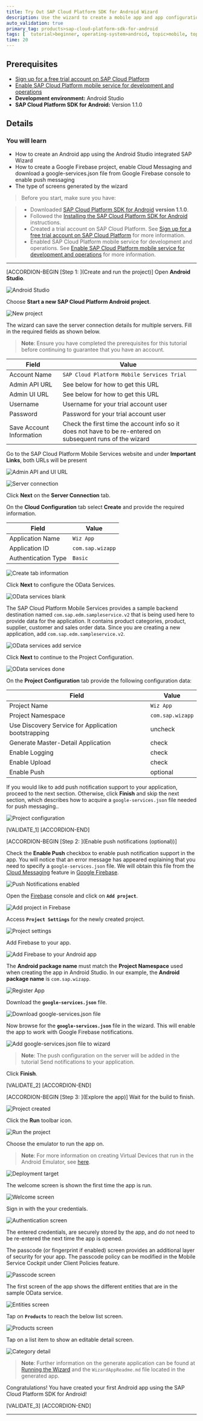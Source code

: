```yaml
---
title: Try Out SAP Cloud Platform SDK for Android Wizard
description: Use the wizard to create a mobile app and app configuration that makes use of features of the SAP Cloud Platform Mobile Services.
auto_validation: true
primary_tag: products>sap-cloud-platform-sdk-for-android
tags: [  tutorial>beginner, operating-system>android, topic>mobile, topic>odata, products>sap-cloud-platform-sdk-for-android, products>sap-cloud-platform ]
time: 20
---
```


## Prerequisites  
- [Sign up for a free trial account on SAP Cloud Platform](https://www.sap.com/developer/tutorials/hcp-create-trial-account.html)
- [Enable SAP Cloud Platform mobile service for development and operations](https://www.sap.com/developer/tutorials/fiori-ios-hcpms-setup.html)
- **Development environment:** Android Studio
- **SAP Cloud Platform SDK for Android:** Version 1.1.0

## Details
### You will learn  
- How to create an Android app using the Android Studio integrated SAP Wizard
- How to create a Google Firebase project, enable Cloud Messaging and download a google-services.json file from Google Firebase console to enable push messaging
- The type of screens generated by the wizard

> Before you start, make sure you have:

> - Downloaded <a target="_blank" href="https://www.sap.com/developer/trials-downloads/additional-downloads/sap-cloud-platform-sdk-for-android-15508.html">SAP Cloud Platform SDK for Android</a> **version 1.1.0**.
> - Followed the <a target="_blank" href="https://help.sap.com/doc/c2d571df73104f72b9f1b73e06c5609a/Latest/en-US/docs/user-guide/getting-started/installing.html">Installing the SAP Cloud Platform SDK for Android</a> instructions.
> - Created a trial account on SAP Cloud Platform. See [Sign up for a free trial account on SAP Cloud Platform](https://www.sap.com/developer/tutorials/hcp-create-trial-account.html) for more information.
> - Enabled SAP Cloud Platform mobile service for development and operations. See [Enable SAP Cloud Platform mobile service for development and operations](https://www.sap.com/developer/tutorials/fiori-ios-hcpms-setup.html) for more information.

---

[ACCORDION-BEGIN [Step 1: ](Create and run the project)]
Open **Android Studio**.

![Android Studio](android-studio.png)


Choose **Start a new SAP Cloud Platform Android project**.

![New project](new-project.png)


The wizard can save the server connection details for multiple servers. Fill in the required fields as shown below.
> **Note**: Ensure you have completed the prerequisites for this tutorial before continuing to guarantee that you have an account.

| Field | Value |
|----|----|
| Account Name | `SAP Cloud Platform Mobile Services Trial` |
| Admin API URL | See below for how to get this URL |
| Admin UI URL | See below for how to get this URL |
| Username | Username for your trial account user |
| Password | Password for your trial account user |
| Save Account Information | Check the first time the account info so it does not have to be re-entered on subsequent runs of the wizard |

Go to the SAP Cloud Platform Mobile Services website and under **Important Links**, both URLs will be present

![Admin API and UI URL](admin-url.png)

![Server connection](server-connection.png)

Click **Next** on the **Server Connection** tab.


On the **Cloud Configuration** tab select **Create** and provide the required information.

| Field | Value |
|----|----|
| Application Name | `Wiz App` |
| Application ID | `com.sap.wizapp` |
| Authentication Type | `Basic` |

![Create tab information](create-application-wizard.png)

Click **Next** to configure the OData Services.


![OData services blank](odata-services-blank.png)

The SAP Cloud Platform Mobile Services provides a sample backend destination named `com.sap.edm.sampleservice.v2` that is being used here to provide data for the application. It contains product categories, product, supplier, customer and sales order data. Since you are creating a new application, add `com.sap.edm.sampleservice.v2`.

![OData services add service](odata-services-add.png)

Click **Next** to continue to the Project Configuration.

![OData services done](odata-services.png)


On the **Project Configuration** tab provide the following configuration data:

| Field | Value |
|----|----|
| Project Name | `Wiz App` |
| Project Namespace | `com.sap.wizapp` |
| Use Discovery Service for Application bootstrapping | uncheck |
| Generate Master-Detail Application | check |
| Enable Logging | check |
| Enable Upload | check |
| Enable Push | optional |

If you would like to add push notification support to your application, proceed to the next section. Otherwise, click **Finish** and skip the next section, which describes how to acquire a `google-services.json` file needed for push messaging..

![Project configuration](project-configuration.png)

[VALIDATE_1]
[ACCORDION-END]

[ACCORDION-BEGIN [Step 2: ](Enable push notifications (optional))]

Check the **Enable Push** checkbox to enable push notification support in the app. You will notice that an error message has appeared explaining that you need to specify a `google-services.json` file. We will obtain this file from the <a target="_blank" href="https://firebase.google.com/docs/cloud-messaging/">Cloud Messaging</a> feature in <a target="_blank" href="https://firebase.google.com/">Google Firebase</a>.

![Push Notifications enabled](push-notification-checkbox-enabled.png)


Open the <a target="_blank" href="https://console.firebase.google.com/">Firebase</a> console and click on **`Add project`**.

![Add project in Firebase](firebase-add-project.png)

Access **`Project Settings`** for the newly created project.  

![Project settings](firebase-project-settings.png)


Add Firebase to your app.

![Add Firebase to your Android app](add-firebase-to-android.png)


The **Android package name** must match the **Project Namespace** used when creating the app in Android Studio. In our example, the **Android package name** is `com.sap.wizapp`.

![Register App](firebase-register-app.png)


Download the **`google-services.json`** file.

![Download google-services.json file](download-google-services-button.png)


Now browse for the **`google-services.json`** file in the wizard. This will enable the app to work with Google Firebase notifications.

![Add google-services.json file to wizard](wizard-google-services-added.png)

> **Note**: The push configuration on the server will be added in the tutorial Send notifications to your application.


Click **Finish**.

[VALIDATE_2]
[ACCORDION-END]

[ACCORDION-BEGIN [Step 3: ](Explore the app)]
Wait for the build to finish.  

![Project created](project-created.png)

Click the **Run** toolbar icon.

![Run the project](run.png)


Choose the emulator to run the app on.  
> **Note**: For more information on creating Virtual Devices that run in the Android Emulator, see <a href="https://developer.android.com/studio/run/managing-avds">here</a>.

![Deployment target](choose-emulator.png)


The welcome screen is shown the first time the app is run.

![Welcome screen](welcome-screen.png)


Sign in with the your credentials.

![Authentication screen](authentication-screen.png)


The entered credentials, are securely stored by the app, and do not need to be re-entered the next time the app is opened.

The passcode (or fingerprint if enabled) screen provides an additional layer of security for your app.  The passcode policy can be modified in the Mobile Service Cockpit under Client Policies feature.

![Passcode screen](create-passcode.png)


The first screen of the app shows the different entities that are in the sample OData service.

![Entities screen](entities-screen.png)


Tap on **`Products`** to reach the below list screen.

![Products screen](products-screen.png)


Tap on a list item to show an editable detail screen.

![Category detail](product-detail.png)

> **Note**: Further information on the generate application can be found at <a target="_blank" href="https://help.sap.com/doc/c2d571df73104f72b9f1b73e06c5609a/Latest/en-US/docs/user-guide/getting-started/creating_an_app.html">Running the Wizard</a> and the `WizardAppReadme.md` file located in the generated app.


Congratulations!  You have created your first Android app using the SAP Cloud Platform SDK for Android!

[VALIDATE_3]
[ACCORDION-END]

---
